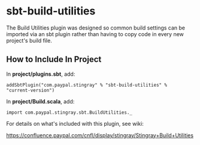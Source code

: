 sbt-build-utilities
===================

The Build Utilities plugin was designed so common build settings can be imported via an sbt plugin rather than having to copy code in every new project's build file.

## How to Include In Project

In <b>project/plugins.sbt</b>, add:

<code>addSbtPlugin("com.paypal.stingray" % "sbt-build-utilities" % "current-version")</code>

In <b>project/Build.scala</b>, add:

<code>import com.paypal.stingray.sbt.BuildUtilities._</code>

For details on what's included with this plugin, see wiki:

https://confluence.paypal.com/cnfl/display/stingray/Stingray+Build+Utilities
